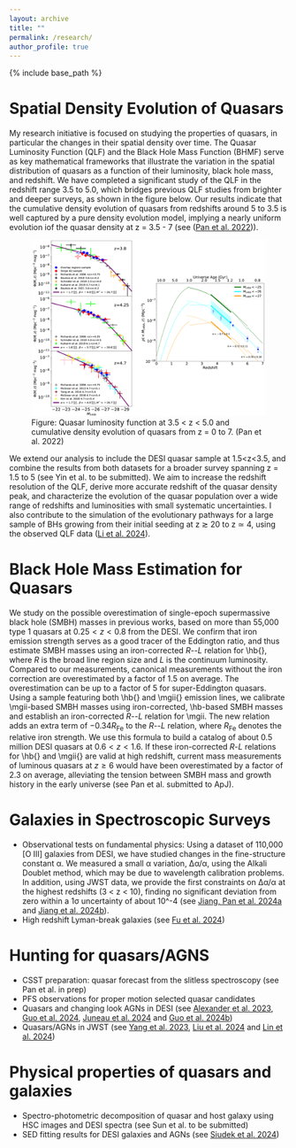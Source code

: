 ```yaml
---
layout: archive
title: ""
permalink: /research/
author_profile: true
---
```


{% include base_path %}

Spatial Density Evolution of Quasars
=====
My research initiative is focused on studying the properties of quasars, in particular the changes in their spatial density over time. The Quasar Luminosity Function (QLF) and the Black Hole Mass Function (BHMF) serve as key mathematical frameworks that illustrate the variation in the spatial distribution of quasars as a function of their luminosity, black hole mass, and redshift. We have completed a significant study of the QLF in the redshift range 3.5 to 5.0, which bridges previous QLF studies from brighter and deeper surveys, as shown in the figure below. Our results indicate that the cumulative density evolution of quasars from redshifts around 5 to 3.5 is well captured by a pure density evolution model, implying a nearly uniform evolution iof the quasar density at z = 3.5 - 7 (see ([Pan et al. 2022](https://ui.adsabs.harvard.edu/abs/2022ApJ...928..172P/abstract))).

<figure>
  <img src="../images/qlf.png" alt="Quasar luminosity function">
  <figcaption>Figure: Quasar luminosity function at 3.5 &lt; z &lt; 5.0 and cumulative density evolution of quasars from z = 0 to 7. (Pan et al. 2022)</figcaption>
</figure>

We extend our analysis to include the DESI quasar sample at 1.5<z<3.5, and combine the results from both datasets for a broader survey spanning z = 1.5 to 5 (see Yin et al. to be submitted). We aim to increase the redshift resolution of the QLF, derive more accurate redshift of the quasar density peak, and characterize the evolution of the quasar population over a wide range of redshifts and luminosities with small systematic uncertainties. I also contribute to the simulation of the evolutionary pathways for a large sample of BHs growing from their initial seeding at z ≳ 20 to z ≃ 4, using the observed QLF data ([Li et al. 2024](https://ui.adsabs.harvard.edu/abs/2024ApJ...969...69L/abstract)).

Black Hole Mass Estimation for Quasars
=====
We study on the possible overestimation of single-epoch supermassive black hole (SMBH) masses in previous works, based on more than 55,000 type 1 quasars at $0.25 < z < 0.8$ from the DESI. We confirm that iron emission strength serves as a good tracer of the Eddington ratio, and thus estimate SMBH masses using an iron-corrected $R$--$L$ relation for \hb{}, where $R$ is the broad line region size and $L$ is the continuum luminosity. Compared to our measurements, canonical measurements without the iron correction are overestimated by a factor of 1.5 on average. The overestimation can be up to a factor of 5 for super-Eddington quasars. Using a sample featuring both \hb{} and \mgii{} emission lines, we calibrate \mgii-based SMBH masses using iron-corrected, \hb-based SMBH masses and establish an iron-corrected $R$--$L$ relation for \mgii. The new relation adds an extra term of $-0.34R_{\mathrm{Fe}}$ to the $R$--$L$ relation, where $R_{\mathrm{Fe}}$ denotes the relative iron strength. We use this formula to build a catalog of about 0.5 million DESI quasars at $0.6<z<1.6$. If these iron-corrected $R$-$L$ relations for \hb{} and \mgii{} are valid at high redshift, current mass measurements of luminous quasars at $z\ge6$ would have been overestimated by a factor of 2.3 on average, alleviating the tension between SMBH mass and growth history in the early universe (see Pan et al. submitted to ApJ).

Galaxies in Spectroscopic Surveys 
=====
* Observational tests on fundamental physics: Using a dataset of 110,000 [O III] galaxies from DESI, we have studied changes in the fine-structure constant α. We measured a small α variation, ∆α/α, using the Alkali Doublet method, which may be due to wavelength calibration problems. In addition, using JWST data, we provide the first constraints on ∆α/α at the highest redshifts (3 < z < 10), finding no significant deviation from zero within a 1σ uncertainty of about 10^-4 (see [Jiang, Pan et al. 2024a](https://ui.adsabs.harvard.edu/abs/2024ApJ...968..120J/abstract) and [Jiang et al. 2024b](https://ui.adsabs.harvard.edu/abs/2024arXiv240508977J/abstract)).
* High redshift Lyman-break galaxies (see [Fu et al. 2024](https://ui.adsabs.harvard.edu/abs/2024arXiv240105920F/abstract))

Hunting for quasars/AGNS
=====
* CSST preparation: quasar forecast from the slitless spectroscopy (see Pan et al. in prep)
* PFS observations for proper motion selected quasar candidates
* Quasars and changing look AGNs in DESI (see [Alexander et al. 2023](https://ui.adsabs.harvard.edu/abs/2023AJ....165..124A/abstract), [Guo et al. 2024](https://ui.adsabs.harvard.edu/abs/2024ApJS..270...26G/abstract), [Juneau et al. 2024](https://ui.adsabs.harvard.edu/abs/2024arXiv240403621J/abstract) and [Guo et al. 2024b](https://ui.adsabs.harvard.edu/abs/2024arXiv240800402G/abstract))
* Quasars/AGNs in JWST (see [Yang et al. 2023](https://ui.adsabs.harvard.edu/abs/2023ApJ...951L...5Y/abstract), [Liu et al. 2024](https://ui.adsabs.harvard.edu/abs/2024arXiv240913189L/abstract) and [Lin et al. 2024](https://ui.adsabs.harvard.edu/abs/2024ApJ...974..147L/abstract))

Physical properties of quasars and galaxies 
=====
* Spectro-photometric decomposition of quasar and host galaxy using HSC images and DESI spectra (see Sun et al. to be submitted)
* SED fitting results for DESI galaxies and AGNs (see [Siudek et al. 2024](https://ui.adsabs.harvard.edu/abs/2024arXiv240919066S/abstract))
